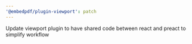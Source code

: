 ```yaml
---
'@embedpdf/plugin-viewport': patch
---
```


Update viewport plugin to have shared code between react and preact to simplify workflow
